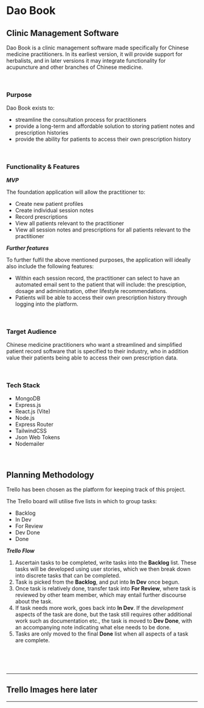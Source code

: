 # Dao Book
## Clinic Management Software

Dao Book is a clinic management software made specifically for Chinese medicine practitioners. In its earliest version, it will provide support for herbalists, and in later versions it may integrate functionality for acupuncture and other branches of Chinese medicine. 

<br>

### **Purpose**

Dao Book exists to: 

- streamline the consultation process for practitioners
- provide a long-term and affordable solution to storing patient notes and prescription histories
- provide the ability for patients to access their own prescription history 

<br>

### **Functionality & Features**

***MVP***

The foundation application will allow the practitioner to:

- Create new patient profiles
- Create individual session notes
- Record prescriptions
- View all patients relevant to the practitioner
- View all session notes and prescriptions for all patients relevant to the practitioner

***Further features*** 

To further fulfil the above mentioned purposes, the application will ideally also include the following features:

- Within each session record, the practitioner can select to have an automated email sent to the patient that will include: the presciption, dosage and administration, other lifestyle recommendations. 
- Patients will be able to access their own prescription history through logging into the platform.

<br>

### **Target Audience**

Chinese medicine practitioners who want a streamlined and simplified patient record software that is specified to their industry, who in addition value their patients being able to access their own prescription data. 

<br>

### **Tech Stack**

- MongoDB
- Express.js
- React.js (Vite)
- Node.js
- Express Router
- TailwindCSS
- Json Web Tokens
- Nodemailer

<br>

## Planning Methodology

Trello has been chosen as the platform for keeping track of this project. 

The Trello board will utilise five lists in which to group tasks:
- Backlog
- In Dev
- For Review
- Dev Done
- Done

***Trello Flow***

1. Ascertain tasks to be completed, write tasks into the **Backlog** list. These tasks will be developed using user stories, which we then break down into discrete tasks that can be completed.
2. Task is picked from the **Backlog**, and put into **In Dev** once begun.
3. Once task is relatively done, transfer task into **For Review**, where task is reviewed by other team member, which may entail further discourse about the task. 
4. If task needs more work, goes back into **In Dev**. If the *development* aspects of the task are done, but the task still requires other additional work such as documentation etc., the task is moved to **Dev Done**, with an accompanying note indicating what else needs to be done. 
5. Tasks are only moved to the final **Done** list when all aspects of a task are complete. 


<br><br><br>

-------------------
## Trello Images here later
-------------------